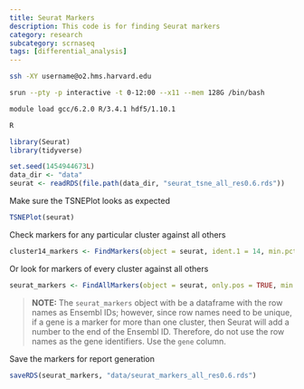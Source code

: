 ```yaml
---
title: Seurat Markers
description: This code is for finding Seurat markers
category: research
subcategory: scrnaseq
tags: [differential_analysis]
---
```


```bash
ssh -XY username@o2.hms.harvard.edu

srun --pty -p interactive -t 0-12:00 --x11 --mem 128G /bin/bash

module load gcc/6.2.0 R/3.4.1 hdf5/1.10.1

R
```

```r
library(Seurat)
library(tidyverse)

set.seed(1454944673L)
data_dir <- "data" 
seurat <- readRDS(file.path(data_dir, "seurat_tsne_all_res0.6.rds"))
```

Make sure the TSNEPlot looks as expected

```r
TSNEPlot(seurat)
```

Check markers for any particular cluster against all others

```r
cluster14_markers <- FindMarkers(object = seurat, ident.1 = 14, min.pct = 0.25)
```

Or look for markers of every cluster against all others

```r
seurat_markers <- FindAllMarkers(object = seurat, only.pos = TRUE, min.pct = 0.25, thresh.use = 0.25)
```

>**NOTE:** The `seurat_markers` object with be a dataframe with the row names as Ensembl IDs; however, since row names need to be unique, if a gene is a marker for more than one cluster, then Seurat will add a number to the end of the Ensembl ID. Therefore, do not use the row names as the gene identifiers. Use the `gene` column.

Save the markers for report generation

```r
saveRDS(seurat_markers, "data/seurat_markers_all_res0.6.rds")
```
